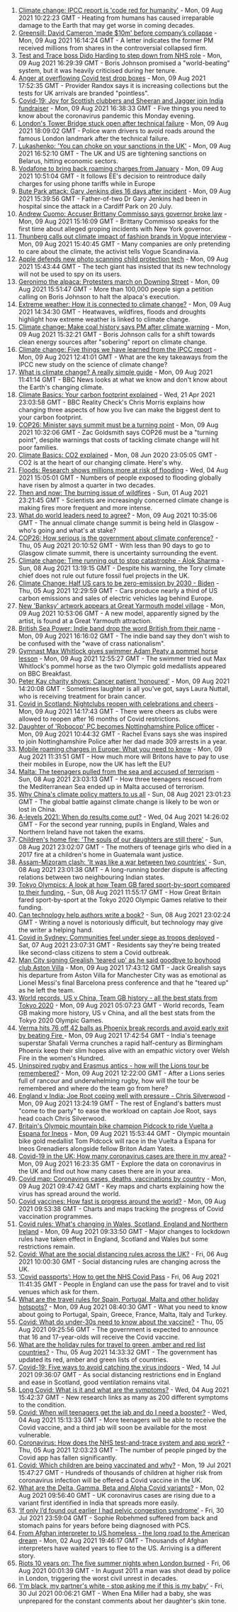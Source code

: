 1. [Climate change: IPCC report is 'code red for humanity'](https://www.bbc.co.uk/news/science-environment-58130705) - Mon, 09 Aug 2021 10:22:23 GMT - Heating from humans has caused irreparable damage to the Earth that may get worse in coming decades.
2. [Greensill: David Cameron 'made $10m' before company’s collapse](https://www.bbc.co.uk/news/uk-58149765) - Mon, 09 Aug 2021 16:14:24 GMT - A letter indicates the former PM received millions from shares in the controversial collapsed firm.
3. [Test and Trace boss Dido Harding to step down from NHS role](https://www.bbc.co.uk/news/health-58151615) - Mon, 09 Aug 2021 16:29:39 GMT - Boris Johnson promised a "world-beating" system, but it was heavily criticised during her tenure.
4. [Anger at overflowing Covid test drop boxes](https://www.bbc.co.uk/news/business-58149951) - Mon, 09 Aug 2021 17:52:35 GMT - Provider Randox says it is increasing collections but the tests for UK arrivals are branded "pointless".
5. [Covid-19: Joy for Scottish clubbers and Sheeran and Jagger join India fundraiser](https://www.bbc.co.uk/news/uk-58150116) - Mon, 09 Aug 2021 16:38:33 GMT - Five things you need to know about the coronavirus pandemic this Monday evening.
6. [London's Tower Bridge stuck open after technical failure](https://www.bbc.co.uk/news/uk-england-london-58149716) - Mon, 09 Aug 2021 18:09:02 GMT - Police warn drivers to avoid roads around the famous London landmark after the technical failure.
7. [Lukashenko: 'You can choke on your sanctions in the UK'](https://www.bbc.co.uk/news/world-europe-58150328) - Mon, 09 Aug 2021 16:52:10 GMT - The UK and US are tightening sanctions on Belarus, hitting economic sectors.
8. [Vodafone to bring back roaming charges from January](https://www.bbc.co.uk/news/technology-58146039) - Mon, 09 Aug 2021 10:51:04 GMT - It follows EE's decision to reintroduce daily charges for using phone tariffs while in Europe
9. [Bute Park attack: Gary Jenkins dies 16 days after incident](https://www.bbc.co.uk/news/uk-wales-58146759) - Mon, 09 Aug 2021 15:39:56 GMT - Father-of-two Dr Gary Jenkins had been in hospital since the attack in a Cardiff Park on 20 July.
10. [Andrew Cuomo: Accuser Brittany Commisso says governor broke law](https://www.bbc.co.uk/news/world-us-canada-58146323) - Mon, 09 Aug 2021 15:16:09 GMT - Brittany Commisso speaks for the first time about alleged groping incidents with New York governor.
11. [Thunberg calls out climate impact of fashion brands in Vogue interview](https://www.bbc.co.uk/news/world-europe-58145465) - Mon, 09 Aug 2021 15:40:45 GMT - Many companies are only pretending to care about the climate, the activist tells Vogue Scandinavia.
12. [Apple defends new photo scanning child protection tech](https://www.bbc.co.uk/news/technology-58145943) - Mon, 09 Aug 2021 15:43:44 GMT - The tech giant has insisted that its new technology will not be used to spy on its users.
13. [Geronimo the alpaca: Protesters march on Downing Street](https://www.bbc.co.uk/news/uk-england-bristol-58143100) - Mon, 09 Aug 2021 15:51:47 GMT - More than 100,000 people sign a petition calling on Boris Johnson to halt the alpaca's execution.
14. [Extreme weather: How it is connected to climate change?](https://www.bbc.co.uk/news/science-environment-58073295) - Mon, 09 Aug 2021 14:34:30 GMT - Heatwaves, wildfires, floods and droughts highlight how extreme weather is linked to climate change.
15. [Climate change: Make coal history says PM after climate warning](https://www.bbc.co.uk/news/uk-58144779) - Mon, 09 Aug 2021 15:32:21 GMT - Boris Johnson calls for a shift towards clean energy sources after "sobering" report on climate change.
16. [Climate change: Five things we have learned from the IPCC report](https://www.bbc.co.uk/news/science-environment-58138714) - Mon, 09 Aug 2021 12:41:01 GMT - What are the key takeaways from the IPCC new study on the science of climate change?
17. [What is climate change? A really simple guide](https://www.bbc.co.uk/news/science-environment-24021772) - Mon, 09 Aug 2021 11:41:14 GMT - BBC News looks at what we know and don't know about the Earth's changing climate.
18. [Climate Basics: Your carbon footprint explained](https://www.bbc.co.uk/news/science-environment-56822950) - Wed, 21 Apr 2021 23:03:58 GMT - BBC Reality Check's Chris Morris explains how changing three aspects of how you live can make the biggest dent to your carbon footprint.
19. [COP26: Minister says summit must be a turning point](https://www.bbc.co.uk/news/uk-politics-58144227) - Mon, 09 Aug 2021 10:32:06 GMT - Zac Goldsmith says COP26 must be a "turning point", despite warnings that costs of tackling climate change will hit poor families.
20. [Climate Basics: CO2 explained](https://www.bbc.co.uk/news/science-environment-52926683) - Mon, 08 Jun 2020 23:05:05 GMT - CO2 is at the heart of our changing climate. Here's why.
21. [Floods: Research shows millions more at risk of flooding](https://www.bbc.co.uk/news/science-environment-58087479) - Wed, 04 Aug 2021 15:05:01 GMT - Numbers of people exposed to flooding globally have risen by almost a quarter in two decades.
22. [Then and now: The burning issue of wildfires](https://www.bbc.co.uk/news/science-environment-57946155) - Sun, 01 Aug 2021 23:21:45 GMT - Scientists are increasingly concerned climate change is making fires more frequent and more intense.
23. [What do world leaders need to agree?](https://www.bbc.co.uk/news/science-environment-56901261) - Mon, 09 Aug 2021 10:35:06 GMT - The annual climate change summit is being held in Glasgow - who's going and what's at stake?
24. [COP26: How serious is the government about climate conference?](https://www.bbc.co.uk/news/uk-politics-58107010) - Thu, 05 Aug 2021 20:10:52 GMT - With less than 90 days to go to Glasgow climate summit, there is uncertainty surrounding the event.
25. [Climate change: Time running out to stop catastrophe - Alok Sharma](https://www.bbc.co.uk/news/uk-58132939) - Sun, 08 Aug 2021 13:19:15 GMT - Despite his warning, the Tory climate chief does not rule out future fossil fuel projects in the UK.
26. [Climate Change: Half US cars to be zero-emission by 2030 - Biden](https://www.bbc.co.uk/news/world-us-canada-58101907) - Thu, 05 Aug 2021 12:29:59 GMT - Cars produce nearly a third of US carbon emissions and sales of electric vehicles lag behind Europe.
27. [New 'Banksy' artwork appears at Great Yarmouth model village](https://www.bbc.co.uk/news/uk-england-norfolk-58143164) - Mon, 09 Aug 2021 10:53:06 GMT - A new model, apparently signed by the artist, is found at a Great Yarmouth attraction.
28. [British Sea Power: Indie band drop the word British from their name](https://www.bbc.co.uk/news/entertainment-arts-58150537) - Mon, 09 Aug 2021 16:16:02 GMT - The indie band say they don't wish to be confused with the "wave of crass nationalism".
29. [Gymnast Max Whitlock gives swimmer Adam Peaty a pommel horse lesson](https://www.bbc.co.uk/news/uk-58148694) - Mon, 09 Aug 2021 12:55:27 GMT - The swimmer tried out Max Whitlock's pommel horse as the two Olympic gold medallists appeared on BBC Breakfast.
30. [Peter Kay charity shows: Cancer patient 'honoured'](https://www.bbc.co.uk/news/uk-58144223) - Mon, 09 Aug 2021 14:20:08 GMT - Sometimes laughter is all you've got, says Laura Nuttall, who is receiving treatment for brain cancer.
31. [Covid in Scotland: Nightclubs reopen with celebrations and cheers](https://www.bbc.co.uk/news/uk-scotland-58142756) - Mon, 09 Aug 2021 14:17:43 GMT - There were cheers as clubs were allowed to reopen after 16 months of Covid restrictions.
32. [Daughter of 'Robocop' PC becomes Nottinghamshire Police officer](https://www.bbc.co.uk/news/uk-england-nottinghamshire-58104765) - Mon, 09 Aug 2021 10:44:32 GMT - Rachel Evans says she was inspired to join Nottinghamshire Police after her dad made 309 arrests in a year.
33. [Mobile roaming charges in Europe: What you need to know](https://www.bbc.co.uk/news/business-45064268) - Mon, 09 Aug 2021 11:31:51 GMT - How much more will Britons have to pay to use their mobiles in Europe, now the UK has left the EU?
34. [Malta: The teenagers pulled from the sea and accused of terrorism](https://www.bbc.co.uk/news/world-57988934) - Sun, 08 Aug 2021 23:03:13 GMT - How three teenagers rescued from the Mediterranean Sea ended up in Malta accused of terrorism.
35. [Why China's climate policy matters to us all](https://www.bbc.co.uk/news/world-asia-china-57483492) - Sun, 08 Aug 2021 23:01:23 GMT - The global battle against climate change is likely to be won or lost in China.
36. [A-levels 2021: When do results come out?](https://www.bbc.co.uk/news/education-58026976) - Wed, 04 Aug 2021 14:26:02 GMT - For the second year running, pupils in England, Wales and Northern Ireland have not taken the exams.
37. [Children's home fire: 'The souls of our daughters are still there'](https://www.bbc.co.uk/news/world-latin-america-58076664) - Sun, 08 Aug 2021 23:02:07 GMT - The mothers of teenage girls who died in a 2017 fire at a children's home in Guatemala want justice.
38. [Assam-Mizoram clash: 'It was like a war between two countries'](https://www.bbc.co.uk/news/world-asia-india-58066768) - Sun, 08 Aug 2021 23:01:38 GMT - A long-running border dispute is affecting relations between two neighbouring Indian states.
39. [Tokyo Olympics: A look at how Team GB fared sport-by-sport compared to their funding.](https://www.bbc.co.uk/sport/olympics/58112331) - Sun, 08 Aug 2021 11:55:17 GMT - How Great Britain fared sport-by-sport at the Tokyo 2020 Olympic Games relative to their funding.
40. [Can technology help authors write a book?](https://www.bbc.co.uk/news/business-58098481) - Sun, 08 Aug 2021 23:02:24 GMT - Writing a novel is notoriously difficult, but technology may give the writer a helping hand.
41. [Covid in Sydney: Communities feel under siege as troops deployed](https://www.bbc.co.uk/news/world-australia-58066389) - Sat, 07 Aug 2021 23:07:31 GMT - Residents say they're being treated like second-class citizens to stem a Covid outbreak.
42. [Man City signing Grealish 'teared up' as he said goodbye to boyhood club Aston Villa](https://www.bbc.co.uk/sport/football/58150738) - Mon, 09 Aug 2021 17:43:12 GMT - Jack Grealish says his departure from Aston Villa for Manchester City was as emotional as Lionel Messi's final Barcelona press conference and that he "teared up" as he left the team.
43. [World records, US v China, Team GB history - all the best stats from Tokyo 2020](https://www.bbc.co.uk/sport/olympics/58109921) - Mon, 09 Aug 2021 05:07:23 GMT - World records, Team GB making more history, US v China, and all the best stats from the Tokyo 2020 Olympic Games.
44. [Verma hits 76 off 42 balls as Phoenix break records and avoid early exit by beating Fire ](https://www.bbc.co.uk/sport/cricket/58151422) - Mon, 09 Aug 2021 17:42:54 GMT - India's teenage superstar Shafali Verma crunches a rapid half-century as Birmingham Phoenix keep their slim hopes alive with an empathic victory over Welsh Fire in the women's Hundred.
45. [Uninspired rugby and Erasmus antics - how will the Lions tour be remembered?](https://www.bbc.co.uk/sport/rugby-union/58146218) - Mon, 09 Aug 2021 12:22:00 GMT - After a Lions series full of rancour and underwhelming rugby, how will the tour be remembered and where do the team go from here?
46. [England v India: Joe Root coping well with pressure - Chris Silverwood](https://www.bbc.co.uk/sport/cricket/58147994) - Mon, 09 Aug 2021 13:24:19 GMT - The rest of England's batters must "come to the party" to ease the workload on captain Joe Root, says head coach Chris Silverwood.
47. [Britain's Olympic mountain bike champion Pidcock to ride Vuelta a Espana for Ineos](https://www.bbc.co.uk/sport/cycling/58150688) - Mon, 09 Aug 2021 15:53:44 GMT - Olympic mountain bike gold medallist Tom Pidcock will race in the Vuelta a Espana for Ineos Grenadiers alongside fellow Briton Adam Yates.
48. [Covid-19 in the UK: How many coronavirus cases are there in my area?](https://www.bbc.co.uk/news/uk-51768274) - Mon, 09 Aug 2021 16:23:35 GMT - Explore the data on coronavirus in the UK and find out how many cases there are in your area.
49. [Covid map: Coronavirus cases, deaths, vaccinations by country](https://www.bbc.co.uk/news/world-51235105) - Mon, 09 Aug 2021 09:47:42 GMT - Key maps and charts explaining how the virus has spread around the world.
50. [Covid vaccines: How fast is progress around the world?](https://www.bbc.co.uk/news/world-56237778) - Mon, 09 Aug 2021 09:53:38 GMT - Charts and maps tracking the progress of Covid vaccination programmes.
51. [Covid rules: What's changing in Wales, Scotland, England and Northern Ireland](https://www.bbc.co.uk/news/explainers-52530518) - Mon, 09 Aug 2021 09:33:50 GMT - Major changes to lockdown rules have taken effect in England, Scotland and Wales but some restrictions remain.
52. [Covid: What are the social distancing rules across the UK?](https://www.bbc.co.uk/news/uk-51506729) - Fri, 06 Aug 2021 10:00:30 GMT - Social distancing rules are changing across the UK.
53. [‘Covid passports’: How to get the NHS Covid Pass](https://www.bbc.co.uk/news/explainers-55718553) - Fri, 06 Aug 2021 11:41:35 GMT - People in England can use the pass for travel and to visit venues which ask for them.
54. [What are the travel rules for Spain, Portugal, Malta and other holiday hotspots?](https://www.bbc.co.uk/news/explainers-56997931) - Mon, 09 Aug 2021 08:40:30 GMT - What you need to know about going to Portugal, Spain, Greece, France, Malta, Italy and Turkey.
55. [Covid: What do under-30s need to know about the vaccine?](https://www.bbc.co.uk/news/health-57273875) - Thu, 05 Aug 2021 09:25:56 GMT - The government is expected to announce that 16 and 17-year-olds will receive the Covid vaccine.
56. [What are the holiday rules for travel to green, amber and red list countries?](https://www.bbc.co.uk/news/explainers-52544307) - Thu, 05 Aug 2021 14:33:32 GMT - The government has updated its red, amber and green lists of countries.
57. [Covid-19: Five ways to avoid catching the virus indoors](https://www.bbc.co.uk/news/explainers-53917432) - Wed, 14 Jul 2021 09:36:07 GMT - As social distancing restrictions end in England and ease in Scotland, good ventilation remains vital.
58. [Long Covid: What is it and what are the symptoms?](https://www.bbc.co.uk/news/health-57833394) - Wed, 04 Aug 2021 15:42:37 GMT - New research links as many as 200 different symptoms to the condition.
59. [Covid: When will teenagers get the jab and do I need a booster?](https://www.bbc.co.uk/news/health-55045639) - Wed, 04 Aug 2021 15:13:33 GMT - More teenagers will be able to receive the Covid vaccine, and a third jab will soon be available for the most vulnerable.
60. [Coronavirus: How does the NHS test-and-trace system and app work?](https://www.bbc.co.uk/news/explainers-52442754) - Thu, 05 Aug 2021 12:03:23 GMT - The number of people pinged by the Covid app has fallen significantly.
61. [Covid: Which children are being vaccinated and why?](https://www.bbc.co.uk/news/health-57888429) - Mon, 19 Jul 2021 15:47:27 GMT - Hundreds of thousands of children at higher risk from coronavirus infection will be offered a Covid vaccine in the UK.
62. [What are the Delta, Gamma, Beta and Alpha Covid variants?](https://www.bbc.co.uk/news/health-55659820) - Mon, 02 Aug 2021 09:56:40 GMT - UK coronavirus cases are rising due to a variant first identified in India that spreads more easily.
63. [‘If only I’d found out earlier I had pelvic congestion syndrome’](https://www.bbc.co.uk/news/stories-58030699) - Fri, 30 Jul 2021 23:59:04 GMT - Sophie Robehmed suffered from back and stomach pains for years before being diagnosed with PCS.
64. [From Afghan interpreter to US homeless - the long road to the American dream](https://www.bbc.co.uk/news/world-us-canada-58020494) - Mon, 02 Aug 2021 19:46:17 GMT - Thousands of Afghan interpreters have waited years to flee to the US. Arriving is a different story.
65. [Riots 10 years on: The five summer nights when London burned](https://www.bbc.co.uk/news/uk-england-london-58058031) - Fri, 06 Aug 2021 00:01:39 GMT - In August 2011 a man was shot dead by police in London, triggering the worst civil unrest in decades.
66. [‘I'm black, my partner's white - stop asking me if this is my baby’](https://www.bbc.co.uk/news/stories-57897237) - Fri, 30 Jul 2021 00:06:21 GMT - When Ena Miller had a baby, she was unprepared for the constant comments about her daughter's skin tone.
